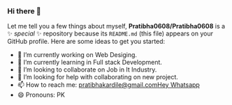 ### Hi there 👋
Let me tell you a few things about myself,
**Pratibha0608/Pratibha0608** is a ✨ _special_ ✨ repository because its `README.md` (this file) appears on your GitHub profile.
Here are some ideas to get you started:
- 🔭 I’m currently working on Web Desiging.
- 🌱 I’m currently learning in Full stack Development.
- 👯 I’m looking to collaborate on Job in It Industry.
- 🤔 I’m looking for help with collaborating on new project.
- 📫 How to reach me: pratibhakardile@gmail.com[Hey Whatsapp](https.//wa.me.7798673673)
- 😄 Pronouns: PK

